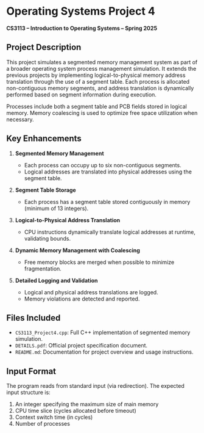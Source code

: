 # Operating Systems Project 4  
**CS3113 – Introduction to Operating Systems – Spring 2025**

## Project Description  
This project simulates a segmented memory management system as part of a broader operating system process management simulation. It extends the previous projects by implementing logical-to-physical memory address translation through the use of a segment table. Each process is allocated non-contiguous memory segments, and address translation is dynamically performed based on segment information during execution.

Processes include both a segment table and PCB fields stored in logical memory. Memory coalescing is used to optimize free space utilization when necessary.

## Key Enhancements  
1. **Segmented Memory Management**  
   - Each process can occupy up to six non-contiguous segments.
   - Logical addresses are translated into physical addresses using the segment table.

2. **Segment Table Storage**  
   - Each process has a segment table stored contiguously in memory (minimum of 13 integers).

3. **Logical-to-Physical Address Translation**  
   - CPU instructions dynamically translate logical addresses at runtime, validating bounds.

4. **Dynamic Memory Management with Coalescing**  
   - Free memory blocks are merged when possible to minimize fragmentation.

5. **Detailed Logging and Validation**  
   - Logical and physical address translations are logged.
   - Memory violations are detected and reported.

## Files Included  
- `CS3113_Project4.cpp`: Full C++ implementation of segmented memory simulation.  
- `DETAILS.pdf`: Official project specification document.  
- `README.md`: Documentation for project overview and usage instructions.

## Input Format  
The program reads from standard input (via redirection). The expected input structure is:
1. An integer specifying the maximum size of main memory  
2. CPU time slice (cycles allocated before timeout)  
3. Context switch time (in cycles)  
4. Number of processes  
